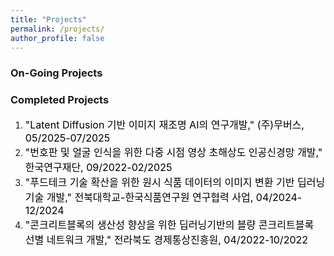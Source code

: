 ```yaml
---
title: "Projects"
permalink: /projects/
author_profile: false
---
```



### On-Going Projects





### Completed Projects
1. <font size="3em" color="black"> "Latent Diffusion 기반 이미지 재조명 AI의 연구개발," (주)무버스, 05/2025-07/2025 </font>
1. <font size="3em" color="black"> "번호판 및 얼굴 인식을 위한 다중 시점 영상 초해상도 인공신경망 개발," 한국연구재단, 09/2022-02/2025 </font>
1. <font size="3em" color="black"> "푸드테크 기술 확산을 위한 원시 식품 데이터의 이미지 변환 기반 딥러닝 기술 개발," 전북대학교-한국식품연구원 연구협력 사업, 04/2024-12/2024 </font>
1. <font size="3em" color="black"> "콘크리트블록의 생산성 향상을 위한 딥러닝기반의 블량 콘크리트블록 선별 네트워크 개발," 전라북도 경제통상진흥원, 04/2022-10/2022 </font>

